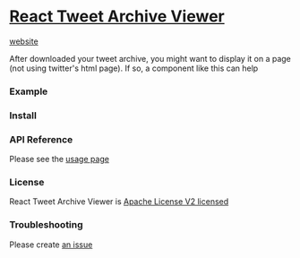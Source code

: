 # [React Tweet Archive Viewer](https://sword42.github.io/react-tweet-archive-viewer)
[website](https://sword42.github.io/react-tweet-archive-viewer)

After downloaded your tweet archive, you might want to display it on a page (not using twitter's html page).  If so, a component like this can help

### Example

### Install

### API Reference

Please see the [usage page](http://sword42.github.io/react-tweet-archive-viewer/usage/)

### License

React Tweet Archive Viewer is [Apache License V2 licensed](https://github.com/sword42/react-tweet-archive-viewer/blob/master/LICENSE)

### Troubleshooting

Please create [an issue](https://github.com/sword42/react-tweet-archive-viewer/issues/new)
